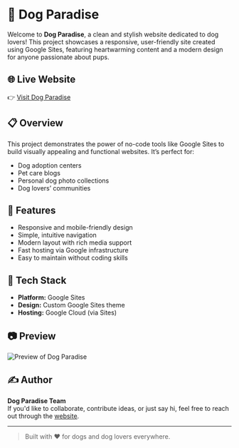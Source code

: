 # 🐾 Dog Paradise

Welcome to **Dog Paradise**, a clean and stylish website dedicated to dog lovers! This project showcases a responsive, user-friendly site created using Google Sites, featuring heartwarming content and a modern design for anyone passionate about pups.

## 🌐 Live Website

👉 [Visit Dog Paradise](https://sites.google.com/view/dog-paradise-web/home)

## 📋 Overview

This project demonstrates the power of no-code tools like Google Sites to build visually appealing and functional websites. It’s perfect for:

- Dog adoption centers  
- Pet care blogs  
- Personal dog photo collections  
- Dog lovers’ communities  

## 🎯 Features

- Responsive and mobile-friendly design  
- Simple, intuitive navigation  
- Modern layout with rich media support  
- Fast hosting via Google infrastructure  
- Easy to maintain without coding skills

## 🧰 Tech Stack

- **Platform:** Google Sites  
- **Design:** Custom Google Sites theme  
- **Hosting:** Google Cloud (via Sites)

## 📷 Preview

![Preview of Dog Paradise](https://lh3.googleusercontent.com/xQH-URR26DyoOV5gMxXAO8ifMYYbd1tjYxXr6ZczcWOEssobzcAoCY2gKKLlCvC8SElzy_zlWMrfznYLxoW7jno=w1200)

## ✍️ Author

**Dog Paradise Team**  
If you'd like to collaborate, contribute ideas, or just say hi, feel free to reach out through the [website](https://sites.google.com/view/dog-paradise-web/home).

---

> Built with ❤️ for dogs and dog lovers everywhere.
